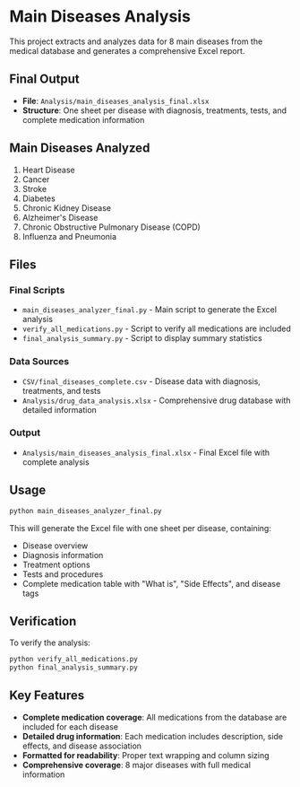 # Main Diseases Analysis

This project extracts and analyzes data for 8 main diseases from the medical database and generates a comprehensive Excel report.

## Final Output

- **File**: `Analysis/main_diseases_analysis_final.xlsx`
- **Structure**: One sheet per disease with diagnosis, treatments, tests, and complete medication information

## Main Diseases Analyzed

1. Heart Disease
2. Cancer 
3. Stroke
4. Diabetes
5. Chronic Kidney Disease
6. Alzheimer's Disease
7. Chronic Obstructive Pulmonary Disease (COPD)
8. Influenza and Pneumonia

## Files

### Final Scripts
- `main_diseases_analyzer_final.py` - Main script to generate the Excel analysis
- `verify_all_medications.py` - Script to verify all medications are included
- `final_analysis_summary.py` - Script to display summary statistics

### Data Sources
- `CSV/final_diseases_complete.csv` - Disease data with diagnosis, treatments, and tests
- `Analysis/drug_data_analysis.xlsx` - Comprehensive drug database with detailed information

### Output
- `Analysis/main_diseases_analysis_final.xlsx` - Final Excel file with complete analysis

## Usage

```bash
python main_diseases_analyzer_final.py
```

This will generate the Excel file with one sheet per disease, containing:
- Disease overview
- Diagnosis information
- Treatment options
- Tests and procedures
- Complete medication table with "What is", "Side Effects", and disease tags

## Verification

To verify the analysis:

```bash
python verify_all_medications.py
python final_analysis_summary.py
```

## Key Features

- **Complete medication coverage**: All medications from the database are included for each disease
- **Detailed drug information**: Each medication includes description, side effects, and disease association
- **Formatted for readability**: Proper text wrapping and column sizing
- **Comprehensive coverage**: 8 major diseases with full medical information
